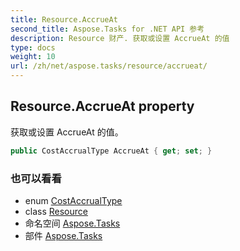 ```yaml
---
title: Resource.AccrueAt
second_title: Aspose.Tasks for .NET API 参考
description: Resource 财产. 获取或设置 AccrueAt 的值
type: docs
weight: 10
url: /zh/net/aspose.tasks/resource/accrueat/
---
```

## Resource.AccrueAt property

获取或设置 AccrueAt 的值。

```csharp
public CostAccrualType AccrueAt { get; set; }
```

### 也可以看看

* enum [CostAccrualType](../../costaccrualtype/)
* class [Resource](../)
* 命名空间 [Aspose.Tasks](../../resource/)
* 部件 [Aspose.Tasks](../../../)


